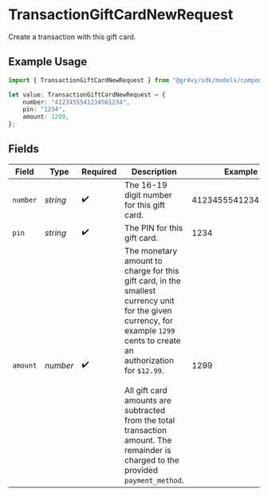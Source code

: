 # TransactionGiftCardNewRequest

Create a transaction with this gift card.

## Example Usage

```typescript
import { TransactionGiftCardNewRequest } from "@gr4vy/sdk/models/components";

let value: TransactionGiftCardNewRequest = {
    number: "4123455541234561234",
    pin: "1234",
    amount: 1299,
};
```

## Fields

| Field                                                                                                                                                                                                                                                                                                         | Type                                                                                                                                                                                                                                                                                                          | Required                                                                                                                                                                                                                                                                                                      | Description                                                                                                                                                                                                                                                                                                   | Example                                                                                                                                                                                                                                                                                                       |
| ------------------------------------------------------------------------------------------------------------------------------------------------------------------------------------------------------------------------------------------------------------------------------------------------------------- | ------------------------------------------------------------------------------------------------------------------------------------------------------------------------------------------------------------------------------------------------------------------------------------------------------------- | ------------------------------------------------------------------------------------------------------------------------------------------------------------------------------------------------------------------------------------------------------------------------------------------------------------- | ------------------------------------------------------------------------------------------------------------------------------------------------------------------------------------------------------------------------------------------------------------------------------------------------------------- | ------------------------------------------------------------------------------------------------------------------------------------------------------------------------------------------------------------------------------------------------------------------------------------------------------------- |
| `number`                                                                                                                                                                                                                                                                                                      | *string*                                                                                                                                                                                                                                                                                                      | :heavy_check_mark:                                                                                                                                                                                                                                                                                            | The 16-19 digit number for this gift card.                                                                                                                                                                                                                                                                    | 4123455541234561234                                                                                                                                                                                                                                                                                           |
| `pin`                                                                                                                                                                                                                                                                                                         | *string*                                                                                                                                                                                                                                                                                                      | :heavy_check_mark:                                                                                                                                                                                                                                                                                            | The PIN for this gift card.                                                                                                                                                                                                                                                                                   | 1234                                                                                                                                                                                                                                                                                                          |
| `amount`                                                                                                                                                                                                                                                                                                      | *number*                                                                                                                                                                                                                                                                                                      | :heavy_check_mark:                                                                                                                                                                                                                                                                                            | The monetary amount to charge for this gift card, in the smallest<br/>currency unit for the given currency, for example `1299` cents to create<br/>an authorization for `$12.99`.<br/><br/>All gift card amounts are subtracted from the total transaction amount. The<br/>remainder is charged to the provided `payment_method`. | 1299                                                                                                                                                                                                                                                                                                          |